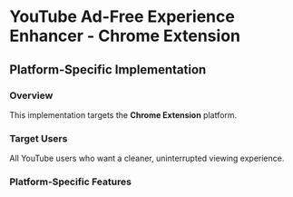 # YouTube Ad-Free Experience Enhancer - Chrome Extension

## Platform-Specific Implementation

### Overview
This implementation targets the **Chrome Extension** platform.

### Target Users
All YouTube users who want a cleaner, uninterrupted viewing experience.

### Platform-Specific Features
